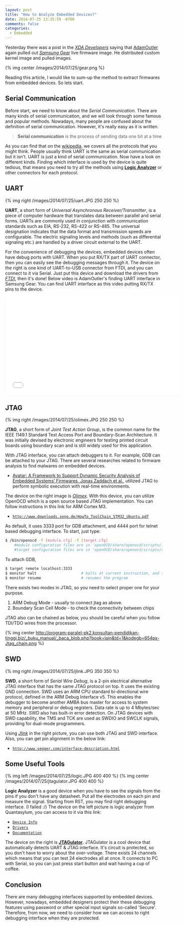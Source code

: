 ```yaml
---
layout: post
title: "How to Analyze Embedded Devices?"
date: 2014-07-25 13:35:59 -0700
comments: false
categories:
  - Embedded
---
```

Yesterday there was a post in the [*XDA Developers*](http://www.xda-developers.com/android/samsung-gear-live-stock-firmware-image-pulled-temp-root/) saying that [AdamOutler](http://plus.adamoutler.com/) again pulled out [*Samsung Gear*](http://www.samsung.com/global/microsite/gear/gearlive_design.html) live firmware image. He distributed custom kernel image and pulled images.

{% img center /images/2014/07/25/gear.png %}

Reading this article, I would like to sum-up the method to extract firmwares from embedded devices. So lets start.

<!-- more -->

## <a id="serial"></a> Serial Communication

Before start, we need to know about the *Serial Communication*. There are many kinds of serial communication, and we will look through some famous and popular methods. Nowadays, many people are confused about the definition of serial communication. However, it's really easy as it is written.

> **Serial communication** is the process of sending data one bit at a time

As you can find that on the [wikipedia](http://en.wikipedia.org/wiki/Serial_communication), we covers all the protocols that you might think. People usually think UART is the same as serial communication but it isn't. UART is just a kind of serial communication. Now have a look on different kinds.
Finding which interface is used by the device is quite tedious, that means you need to try all the methods using [**Logic Analyzer**](http://en.wikipedia.org/wiki/Logic_analyzer) or other connectors for each protocol.

## <a id="uart"></a> UART

{% img right /images/2014/07/25/uart.JPG 250 250 %}

**UART**, a short form of *Universal Asynchronous Receiver/Transmitter*, is a piece of computer hardware that translates data between parallel and serial forms. UARTs are commonly used in conjunction with communication standards such as EIA, RS-232, RS-422 or RS-485. The universal designation indicates that the data format and transmission speeds are configurable. The electric signaling levels and methods (such as differential signaling etc.) are handled by a driver circuit external to the UART.

For the convenience of debugging the devices, embedded devices often have debug ports with UART. When you put RX/TX part of UART connector, then you can easily see the debugging messages through it. The device on the right is one kind of UART-to-USB connector from FTDI, and you can connect to it via Serial.
Just put this device and download the drivers from [*FTDI*](http://www.ftdichip.com/Products/ICs/FT232R.htm), then it's done! Below video is AdamOutler's finding UART interface in Samsung Gear. You can find UART interface as this video putting RX/TX pins to the device.


<div style="text-align: center">
<iframe width="560" height="315" src="//www.youtube.com/embed/xvY2Y21EYWo" frameborder="0" allowfullscreen></iframe>
</div>

## <a id="jtag"></a> JTAG

{% img right /images/2014/07/25/olimex.JPG 250 250 %}

**JTAG**, a short form of *Joint Test Action Group*, is the common name for the IEEE 1149.1 Standard Test Access Port and Boundary-Scan Architecture. It was initially devised by electronic engineers for testing printed circuit boards using boundary scan and is still widely used for this application. 

With JTAG interface, you can attach debuggers to it. For example, GDB can be attached to your JTAG. There are several researches related to firmware analysis to find malwares on embedded devices.

* [Avatar: A Framework to Support Dynamic Security Analysis of Embedded Systems’ Firmwares, Jonas Zaddach et al.](http://www.syssec-project.eu/m/page-media/3/ndss14_zaddach.pdf), utilized JTAG to perform symbolic execution with real-time environments.

The device on the right image is [*Olimex*](https://www.olimex.com/Products/ARM/JTAG/ARM-USB-OCD/). With this device, you can utilize OpenOCD which is a open source based JTAG implementation. You can follow instructions in this link for ARM Cortex M3. 

* [`http://www.downloads.seng.de/HowTo_ToolChain_STM32_Ubuntu.pdf`](http://www.downloads.seng.de/HowTo_ToolChain_STM32_Ubuntu.pdf)

As default, it uses 3333 port for GDB attachment, and 4444 port for telnet based debugging interface. To start, just type:

``` sh
$ /bin/openocd -f [module.cfg] -f [target.cfg]
    #module configuration files are in 'openOCD/share/openocd/scripts/interface'
    #target configuration files are in 'openOCD/share/openocd/scripts/target
```

To attach GDB,

``` sh
$ target remote localhost:3333
$ monitor halt                    # halts at current instruction, and shows registers
$ monitor resume                  # resumes the program
```

There exists two modes in JTAG, so you need to select proper one for your purpose.

1. ARM Debug Mode - usually to connect jtag as above.
2. Boundary Scan Cell Mode - to check the connectivity between chips

JTAG also can be chained as below, you should be careful when you follow TDI/TDO wires from the processor.

{% img center http://program-paralel-pk2.konsultan-pendidikan-tinggi.biz/_buku_manual/_baca_blob.php?book=lain&td=1&kodegb=654px-Jtag_chain.png %}

## <a id="swd"></a> SWD

{% img right /images/2014/07/25/jlink.JPG 350 350 %}

**SWD**, a short form of *Serial Wire Debug*, is a 2-pin electrical alternative JTAG interface that has the same JTAG protocol on top. It uses the existing GND connection. SWD uses an ARM CPU standard bi-directional wire protocol, defined in the ARM Debug Interface v5. This enables the debugger to become another AMBA bus master for access to system memory and peripheral or debug registers. Data rate is up to 4 Mbytes/sec at 50 MHz. SWD also has built-in error detection. On JTAG devices with SWD capability, the TMS and TCK are used as SWDIO and SWCLK signals, providing for dual-mode programmers.

Using [*Jlink*](http://www.segger.com/jlink-debug-probes.html) in the right picture, you can use both JTAG and SWD interface. Also, you can get pin alignment in the below link:

* [`http://www.segger.com/interface-description.html`](http://www.segger.com/interface-description.html)

## <a id="useful"></a> Some Useful Tools

{% img left /images/2014/07/25/logic.JPG 400 400 %}
{% img center /images/2014/07/25/jtagulator.JPG 400 400 %}

**Logic Analyzer** is a good device when you have to see the signals from the pins if you don't have any datasheet. Put all the electrodes on each pin and measure the signal. Starting from RST, you may find right debugging interface. (I failed :/) The device on the left picture is logic analyzer from Quantasylum, you can access to it via this link:

* [`Device Info`](http://www.quantasylum.com/content/Products/QA100.aspx)
* [`Drivers`](https://www.quantasylum.com/content/Support/Downloads.aspx#QA100)
* [`Documentation`](http://www.quantasylum.com/content/Portals/0/UploadedFiles/QA100%20Documentation.pdf)


The device on the right is [**JTAGulator**](http://www.grandideastudio.com/portfolio/jtagulator/). JTAGulator is a cool device that automatically detects UART & JTAG interface.  It's circuit is protected, so you don't have to worry about the over-voltage. There exists 24 channels which means that you can test 24 electrodes all at once. It connects to PC with Serial, so you can just press start button and wait having a cup of coffee.

## <a id="con"></a> Conclusion

There are many debugging interfaces supported by embedded devices. However, nowadays, embedded designers protect their these debugging features using password or other special input signals so-called 'Secure'. Therefore, from now, we need to consider how we can access to right debugging interface when they are protected.




